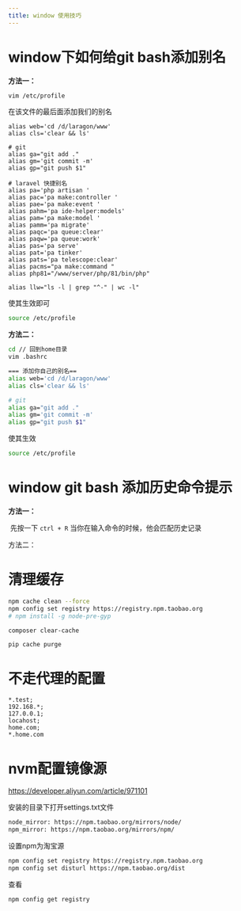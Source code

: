 ```yaml
---
title: window 使用技巧
---
```


# window下如何给git bash添加别名

**方法一：**

```bash
vim /etc/profile
```

在该文件的最后面添加我们的别名

```shell
alias web='cd /d/laragon/www'
alias cls='clear && ls'

# git
alias ga="git add ."
alias gm='git commit -m'
alias gp="git push $1"

# laravel 快捷别名
alias pa='php artisan '
alias pac='pa make:controller '
alias pae='pa make:event '
alias pahm='pa ide-helper:models'
alias pam='pa make:model '
alias pamm='pa migrate'
alias paqc='pa queue:clear'
alias paqw='pa queue:work'
alias pas='pa serve'
alias pat='pa tinker'
alias pats='pa telescope:clear'
alias pacms="pa make:command "
alias php81="/www/server/php/81/bin/php"

alias llw="ls -l | grep "^-" | wc -l"
```

使其生效即可

```bash
source /etc/profile
```

**方法二：**

```bash
cd // 回到home目录
vim .bashrc

=== 添加你自己的别名==
alias web='cd /d/laragon/www'
alias cls='clear && ls'

# git
alias ga="git add ."
alias gm='git commit -m'
alias gp="git push $1"
```

使其生效

```bash
source /etc/profile
```

# window git bash 添加历史命令提示

**方法一：**

​	先按一下 `ctrl + R` 当你在输入命令的时候，他会匹配历史记录

方法二：

# 清理缓存

```bash
npm cache clean --force
npm config set registry https://registry.npm.taobao.org
# npm install -g node-pre-gyp
```

```bash
composer clear-cache
```

```
pip cache purge
```

# 不走代理的配置

```text
*.test;
192.168.*;
127.0.0.1;
locahost;
home.com;
*.home.com
```

# nvm配置镜像源

https://developer.aliyun.com/article/971101

安装的目录下打开settings.txt文件

```bash
node_mirror: https://npm.taobao.org/mirrors/node/ 
npm_mirror: https://npm.taobao.org/mirrors/npm/
```

设置npm为淘宝源

```bash
npm config set registry https://registry.npm.taobao.org
npm config set disturl https://npm.taobao.org/dist
```

查看

```
npm config get registry
```

